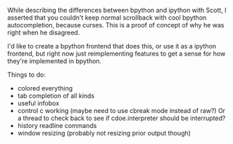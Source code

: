 While describing the differences between bpython and ipython with Scott,
I asserted that you couldn't keep normal scrollback with cool bpython
autocompletion, because curses. This is a proof of concept of why
he was right when he disagreed.

I'd like to create a bpython frontend that does this, or use it as
a ipython frontend, but right now just reimplementing features to
get a sense for how they're implemented in bpython.

Things to do:

* colored everything
* tab completion of all kinds
* useful infobox
* control c working (maybe need to use cbreak mode instead of raw?) Or a thread
    to check back to see if cdoe.interpreter should be interrupted?
* history readline commands
* window resizing (probably not resizing prior output though)
